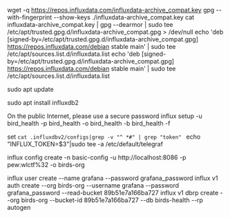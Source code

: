 wget -q https://repos.influxdata.com/influxdata-archive_compat.key
gpg --with-fingerprint --show-keys ./influxdata-archive_compat.key
cat influxdata-archive_compat.key | gpg --dearmor | sudo tee /etc/apt/trusted.gpg.d/influxdata-archive_compat.gpg > /dev/null
echo 'deb [signed-by=/etc/apt/trusted.gpg.d/influxdata-archive_compat.gpg] https://repos.influxdata.com/debian stable main' | sudo tee /etc/apt/sources.list.d/influxdata.list
echo 'deb [signed-by=/etc/apt/trusted.gpg.d/influxdata-archive_compat.gpg] https://repos.influxdata.com/debian stable main' | sudo tee /etc/apt/sources.list.d/influxdata.list

sudo apt update

sudo apt install influxdb2

On the public Internet, please use a secure password 
influx setup -u bird_health -p bird_health -o bird_health -b bird_health -f 

set `cat .influxdbv2/configs|grep -v "^ *#" | grep "token" `
echo "INFLUX_TOKEN=$3"|sudo tee -a /etc/default/telegraf

influx config create -n basic-config -u http://localhost:8086  -p pew:wlctf%32 -o birds-org






influx user create --name grafana --password grafana_password
influx v1 auth create --org birds-org --username grafana --password grafana_password --read-bucket 89b51e7a166ba727
influx v1 dbrp create --org birds-org --bucket-id 89b51e7a166ba727 --db birds-health --rp autogen
